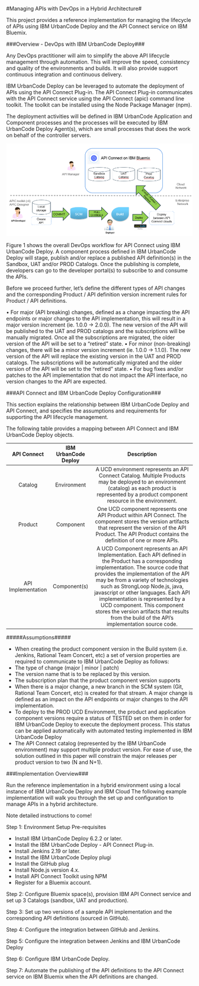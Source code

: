 #Managing APIs with DevOps in a Hybrid Architecture#

This project provides a reference implementation for managing the lifecycle of APIs using IBM UrbanCode Deploy and the API Connect service on IBM Bluemix.  

###Overview - DevOps with IBM UrbanCode Deploy###

Any DevOps practitioner will aim to simplify the above API lifecycle management through automation.  This will improve the speed, consistency and quality of the environments and builds.  It will also provide support continuous integration and continuous delivery.  

IBM UrbanCode Deploy can be leveraged to automate the deployment of APIs using the API Connect Plug-in.  The API Connect Plug-in communicates with the API Connect service using the API Connect (apic) command line toolkit.  The toolkit can be installed using the Node Package Manager (npm).  

The deployment activities will be defined in IBM UrbanCode Application and Component processes and the processes will be executed by IBM UrbanCode Deploy Agent(s), which are small processes that does the work on behalf of the controller servers.  

![Figure 1 - DevOps for API Connect using IBM UrbanCode Deploy](https://github.com/ibm-cloud-architecture/refarch-hybridcloud-blueportal-api/blob/master/imgs/APIC_UCD_Readme_Figure1.png)

Figure 1 shows the overall DevOps workflow for API Connect using IBM UrbanCode Deploy.  A component process defined in IBM UrbanCode Deploy will stage, publish and/or replace a published API definition(s) in the Sandbox, UAT and/or PROD Catalogs.  Once the publishing is complete, developers can go to the developer portal(s) to subscribe to and consume the APIs.  

Before we proceed further, let’s define the different types of API changes and the corresponding Product / API definition version increment rules for Product / API definitions.  

   •	For major (API breaking) changes, defined as a change impacting the API endpoints or major changes to the API implementation, this will result in a major version increment (ie. 1.0.0 -> 2.0.0).  The new version of the API will be published to the UAT and PROD catalogs and the subscriptions will be manually migrated.  Once all the subscriptions are migrated, the older version of the API will be set to a “retired” state. 
   •	For minor (non-breaking) changes, there will be a minor version increment (ie. 1.0.0 -> 1.1.0).  The new version of the API will replace the existing version in the UAT and PROD catalogs.  The subscriptions will be automatically migrated and the older version of the API will be set to the “retired” state. 
   •	For bug fixes and/or patches to the API implementation that do not impact the API interface, no version changes to the API are expected.

###API Connect and IBM UrbanCode Deploy Configuration###

This section explains the relationship between IBM UrbanCode Deploy and API Connect, and specifies the assumptions and requirements for supporting the API lifecycle management.  

The following table provides a mapping between API Connect and IBM UrbanCode Deploy objects.

|API Connect|IBM UrbanCode Deploy|Description|
|:---:|:---:|:---:|
|Catalog|Environment|A UCD environment represents an API Connect Catalog.  Multiple Products may be deployed to an environment (catalog) as each product is represented by a product component resource in the environment.|
|Product|Component|One UCD component represents one API Product within API Connect.  The component stores the version artifacts that represent the version of the API Product.  The API Product contains the definition of one or more APIs. |
|API Implementation|Component(s)|A UCD Component represents an API Implementation. Each API defined in the Product has a corresponding implementation. The source code that provides the implementation of the API may be from a variety of technologies such as StrongLoop Node.js, java, javascript or other languages.  Each API implementation is represented by a UCD component.  This component stores the version artifacts that results from the build of the API’s implementation source code.|

#####Assumptions#####
   * When creating the product component version in the Build system (i.e. Jenkins, Rational Team Concert, etc) a set of version properties are required to communicate to IBM UrbanCode Deploy as follows:   
   * The type of change (major | minor | patch) 
   * The version name that is to be replaced by this version.   
   * The subscription plan that the product component version supports
   * When there is a major change, a new branch in the SCM system (Git, Rational Team Concert, etc) is created for that stream.  A major change is defined as an impact on the API endpoints or major changes to the API implementation.  
   * To deploy to the PROD UCD Environment, the product and application component versions require a status of TESTED set on them in order for IBM UrbanCode Deploy to execute the deployment process.  This status can be applied automatically with automated testing implemented in IBM UrbanCode Deploy
   * The API Connect catalog (represented by the IBM UrbanCode environment) may support multiple product version.  For ease of use, the solution outlined in this paper will constrain the major releases per product version to two (N and N+1). 


###Implementation Overview###

Run the reference implementation in a hybrid environment using a local instance of IBM UrbanCode Deploy and IBM Cloud
The following example implementation will walk you through the set up and configuration to manage APIs in a hybrid architecture. 

Note detailed instructions to come!

Step 1: Environment Setup
Pre-requisites
   *	Install IBM UrbanCode Deploy 6.2.2 or later.
   * 	Install the IBM UrbanCode Deploy - API Connect Plug-in. 
   * Install Jenkins 2.19 or later.
   * Install the IBM UrbanCode Deploy plugi
   * Install the GitHub plug
   * Install Node.js version 4.x. 
   * Install API Connect Toolkit using NPM
   * Register for a Bluemix account.

Step 2: Configure Bluemix space(s), provision IBM API Connect service and set up 3 Catalogs (sandbox, UAT and production). 

Step 3: Set up two versions of a sample API implementation and the corresponding API definitions (sourced in GitHub). 

Step 4: Configure the integration between GitHub and Jenkins. 

Step 5: Configure the integration between Jenkins and IBM UrbanCode Deploy

Step 6: Configure IBM UrbanCode Deploy. 

Step 7: Automate the publishing of the API definitions to the API Connect service on IBM Bluemix when the API definitions are changed.
